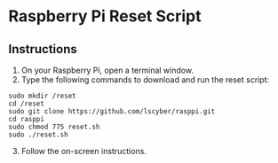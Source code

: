 # Raspberry Pi Reset Script

## Instructions
1. On your Raspberry Pi, open a terminal window.
2. Type the following commands to download and run the reset script:
```
sudo mkdir /reset
cd /reset
sudo git clone https://github.com/lscyber/rasppi.git
cd rasppi
sudo chmod 775 reset.sh
sudo ./reset.sh
```
3. Follow the on-screen instructions.
